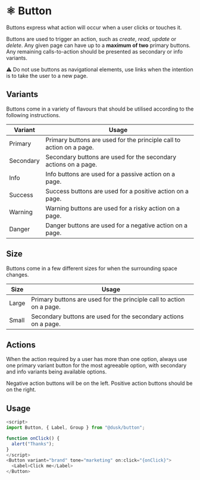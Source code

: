 # ⚛️ Button

Buttons express what action will occur when a user clicks or touches it.

Buttons are used to trigger an action, such as _create_, _read_, _update_ or _delete_. Any given page can have up to a **maximum of two** primary buttons. Any remaining calls-to-action should be presented as secondary or info variants.

⚠️ Do not use buttons as navigational elements, use links when the intention is to take the user to a new page.

## Variants

Buttons come in a variety of flavours that should be utilised according to the following instructions.

| Variant   | Usage                                                                |
| --------- | -------------------------------------------------------------------- |
| Primary   | Primary buttons are used for the principle call to action on a page. |
| Secondary | Secondary buttons are used for the secondary actions on a page.      |
| Info      | Info buttons are used for a passive action on a page.                |
| Success   | Success buttons are used for a positive action on a page.            |
| Warning   | Warning buttons are used for a risky action on a page.               |
| Danger    | Danger buttons are used for a negative action on a page.             |

## Size

Buttons come in a few different sizes for when the surrounding space changes.

| Size  | Usage                                                                |
| ----- | -------------------------------------------------------------------- |
| Large | Primary buttons are used for the principle call to action on a page. |
| Small | Secondary buttons are used for the secondary actions on a page.      |

## Actions

When the action required by a user has more than one option, always use one primary variant button for the most agreeable option, with secondary and info variants being available options.

Negative action buttons will be on the left. Positive action buttons should be on the right.

## Usage

```js
<script>
import Button, { Label, Group } from "@dusk/button";

function onClick() {
  alert("Thanks");
}
</script>
<Button variant="brand" tone="marketing" on:click="{onClick}">
  <Label>Click me</Label>
</Button>
```
